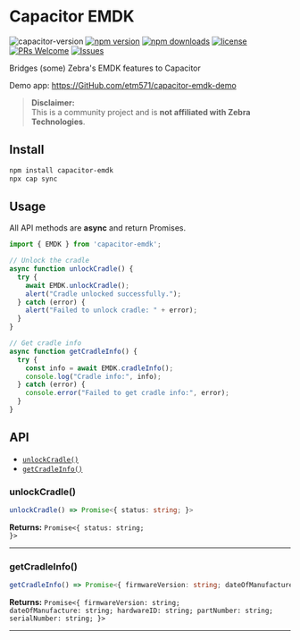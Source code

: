# Capacitor EMDK

![capacitor-version](https://img.shields.io/badge/Capacitor-v6--v7-green)
[![npm version](https://img.shields.io/npm/v/capacitor-emdk.svg)](https://www.npmjs.com/package/capacitor-emdk)
[![npm downloads](https://img.shields.io/npm/dm/capacitor-emdk.svg)](https://www.npmjs.com/package/capacitor-emdk)
[![license](https://img.shields.io/npm/l/capacitor-emdk.svg)](https://github.com/etm571/capacitor-emdk/blob/main/LICENSE)
[![PRs Welcome](https://img.shields.io/badge/PRs-welcome-brightgreen.svg)](https://github.com/etm571/capacitor-emdk/pulls)
[![Issues](https://img.shields.io/github/issues/etm571/capacitor-emdk.svg)](https://github.com/etm571/capacitor-emdk/issues)

Bridges (some) Zebra's EMDK features to Capacitor

Demo app: https://GitHub.com/etm571/capacitor-emdk-demo

> **Disclaimer:**  
> This is a community project and is **not affiliated with Zebra Technologies**.  

## Install

```bash
npm install capacitor-emdk
npx cap sync
```

## Usage

All API methods are **async** and return Promises.

```typescript
import { EMDK } from 'capacitor-emdk';

// Unlock the cradle
async function unlockCradle() {
  try {
    await EMDK.unlockCradle();
    alert("Cradle unlocked successfully.");
  } catch (error) {
    alert("Failed to unlock cradle: " + error);
  }
}

// Get cradle info
async function getCradleInfo() {
  try {
    const info = await EMDK.cradleInfo();
    console.log("Cradle info:", info);
  } catch (error) {
    console.error("Failed to get cradle info:", error);
  }
}
```

## API

<docgen-index>

* [`unlockCradle()`](#unlockcradle)
* [`getCradleInfo()`](#getcradleinfo)

</docgen-index>

<docgen-api>
<!--Update the source file JSDoc comments and rerun docgen to update the docs below-->

### unlockCradle()

```typescript
unlockCradle() => Promise<{ status: string; }>
```

**Returns:** <code>Promise&lt;{ status: string; }&gt;</code>

--------------------


### getCradleInfo()

```typescript
getCradleInfo() => Promise<{ firmwareVersion: string; dateOfManufacture: string; hardwareID: string; partNumber: string; serialNumber: string; }>
```

**Returns:** <code>Promise&lt;{ firmwareVersion: string; dateOfManufacture: string; hardwareID: string; partNumber: string; serialNumber: string; }&gt;</code>

--------------------

</docgen-api>
